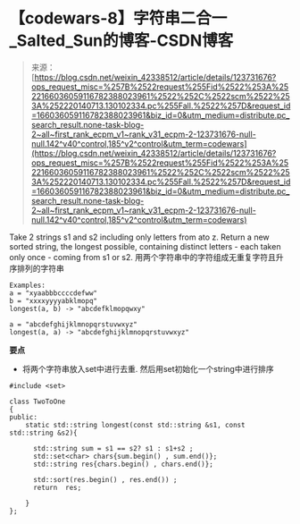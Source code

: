 <!--yml
category: codewars
date: 2022-08-13 11:40:54
-->

# 【codewars-8】字符串二合一_Salted_Sun的博客-CSDN博客

> 来源：[https://blog.csdn.net/weixin_42338512/article/details/123731676?ops_request_misc=%257B%2522request%255Fid%2522%253A%2522166036059116782388023961%2522%252C%2522scm%2522%253A%252220140713.130102334.pc%255Fall.%2522%257D&request_id=166036059116782388023961&biz_id=0&utm_medium=distribute.pc_search_result.none-task-blog-2~all~first_rank_ecpm_v1~rank_v31_ecpm-2-123731676-null-null.142^v40^control,185^v2^control&utm_term=codewars](https://blog.csdn.net/weixin_42338512/article/details/123731676?ops_request_misc=%257B%2522request%255Fid%2522%253A%2522166036059116782388023961%2522%252C%2522scm%2522%253A%252220140713.130102334.pc%255Fall.%2522%257D&request_id=166036059116782388023961&biz_id=0&utm_medium=distribute.pc_search_result.none-task-blog-2~all~first_rank_ecpm_v1~rank_v31_ecpm-2-123731676-null-null.142^v40^control,185^v2^control&utm_term=codewars)

Take 2 strings s1 and s2 including only letters from ato z. Return a new sorted string, the longest possible, containing distinct letters - each taken only once - coming from s1 or s2.
用两个字符串中的字符组成无重复字符且升序排列的字符串

```
Examples:
a = "xyaabbbccccdefww"
b = "xxxxyyyyabklmopq"
longest(a, b) -> "abcdefklmopqwxy"

a = "abcdefghijklmnopqrstuvwxyz"
longest(a, a) -> "abcdefghijklmnopqrstuvwxyz" 
```

**要点**

*   将两个字符串放入set中进行去重. 然后用set初始化一个string中进行排序

```
#include <set>

class TwoToOne
{
public:
    static std::string longest(const std::string &s1, const std::string &s2){

      std::string sum = s1 == s2? s1 : s1+s2 ;
      std::set<char> chars{sum.begin() , sum.end()};
      std::string res{chars.begin() , chars.end()};

      std::sort(res.begin() , res.end()) ;
      return  res;

    }
}; 
```